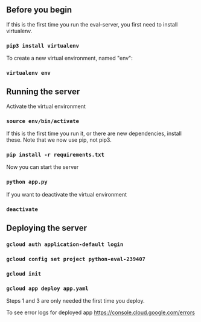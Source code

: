 ## Before you begin

If this is the first time you run the eval-server, you first need to install virtualenv.

### `pip3 install virtualenv`

To create a new virtual environment, named "env":

### `virtualenv env`

## Running the server

Activate the virtual environment

### `source env/bin/activate`

If this is the first time you run it, or there are new dependencies, install these. Note that we now use pip, not pip3.

### `pip install -r requirements.txt`

Now you can start the server

### `python app.py`

If you want to deactivate the virtual environment

### `deactivate`

## Deploying the server

### `gcloud auth application-default login`

### `gcloud config set project python-eval-239407`

### `gcloud init`

### `gcloud app deploy app.yaml`

Steps 1 and 3 are only needed the first time you deploy. 

To see error logs for deployed app
https://console.cloud.google.com/errors

